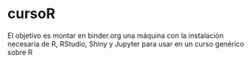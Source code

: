 # cursoR
El objetivo es montar en binder.org una máquina con la instalación necesaria de R, RStudio, Shiny y Jupyter para usar en un curso genérico sobre R
